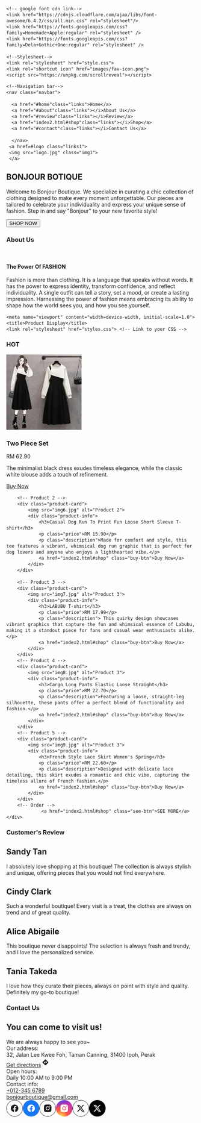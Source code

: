 <!DOCTYPE html>
<html lang="en">
<head>
    <meta charset="UTF-8">
    <meta name="viewport" content="width=, initial-scale=1.0">
    <title>BONJOUR BOUTIQUE</title>

    <!-- google font cdn link-->
    <link href="https://cdnjs.cloudflare.com/ajax/libs/font-awesome/6.4.2/css/all.min.css" rel="stylesheet"/>
    <link href="https://fonts.googleapis.com/css?family=Homemade+Apple:regular" rel="stylesheet" />
    <link href="https://fonts.googleapis.com/css?family=Dela+Gothic+One:regular" rel="stylesheet" />
   
    <!--Stylesheet-->
    <link rel="stylesheet" href="style.css">
    <link rel="shortcut icon" href="images/fav-icon.png">
    <script src="https://unpkg.com/scrollreveal"></script>
  </head>
<body>

  
    <!--Navigation bar-->
    <nav class="navbar">

      <a href="#home"class="links">Home</a>
      <a href="#about"class="links"></i>About Us</a>
      <a href="#review"class="links"></i>Review</a>
      <a href="index2.html#shop"class="links"></i>Shop</a>
      <a href="#contact"class="links"></i>Contact Us</a>
  
      </nav>
     <a href=#logo class="links1">
     <img src="logo.jpg" class="img1"> 
     </a>

<!--background image animation-->
<section class="home" id="home">
<div class="bgimage">
    <div class="overlay"></div>
    <div class="content">
    <h1>BONJOUR BOTIQUE</span></h1>
    <p>Welcome to Bonjour Boutique. We specialize in curating a chic collection of clothing designed to make every moment unforgettable. Our pieces are tailored to celebrate your individuality and express your unique sense of fashion. Step in and say "Bonjour" to your new favorite style!</p>
      <a href="index2.html#shop"><button>SHOP NOW</button></a>
    </div>
</div>
</section>

<!-- About us -->
<section class="about" id="about">
    <div class="container">
      <h3 class="section-title">About Us</h3>
      <div class="content1">
        <div class="image">
          <img src="pp.jpg" alt="">
        </div>
        <div class="info">
          <h4 class="info-title">The Power Of FASHION</h4>
          <p>Fashion is more than clothing. It is a language that speaks without words. It has the power to express identity, transform confidence, and reflect individuality. A single outfit can tell a story, set a mood, or create a lasting impression. Harnessing the power of fashion means embracing its ability to shape how the world sees you, and how you see yourself.</p>
        </div>
      </div>
    </div>
</section>

<script>
  ScrollReveal({
    reset: true,
    distance: '60px',
    duration: 2000,
    delay: 350
  });

  ScrollReveal().reveal('.section-title',{delay:400, origin: 'left'});
  ScrollReveal().reveal('.image',{delay:400, origin: 'top'});
  ScrollReveal().reveal('.info',{delay:500, origin: 'bottom'});
  </script>
<!-- Products -->
    <meta name="viewport" content="width=device-width, initial-scale=1.0">
    <title>Product Display</title>
    <link rel="stylesheet" href="styles.css"> <!-- Link to your CSS -->
</head>
<body>
<section class="about" id="about">
      <div class="hot">
      <h3 class="section-title">HOT</h3>
    <div class="product-grid">
        <!-- Product 1 -->
        <div class="product-card">
            <img src="img5.jpg" alt="Product 1">
            <div class="product-info">
                <h3>Two Piece Set</h3>
                <p class="price">RM 62.90</p>
                <p class="description">The minimalist black dress exudes timeless elegance, while the classic white blouse adds a touch of refinement.</p>
                <a href="index2.html#shop" class="buy-btn">Buy Now</a>
            </div>
        </div>

        <!-- Product 2 -->
        <div class="product-card">
            <img src="img6.jpg" alt="Product 2">
            <div class="product-info">
                <h3>Casual Dog Run To Print Fun Loose Short Sleeve T-shirt</h3>
                <p class="price">RM 15.90</p>
                <p class="description">Made for comfort and style, this tee features a vibrant, whimsical dog run graphic that is perfect for dog lovers and anyone who enjoys a lighthearted vibe.</p>
                <a href="index2.html#shop" class="buy-btn">Buy Now</a>
            </div>
        </div>

        <!-- Product 3 -->
        <div class="product-card">
            <img src="img7.jpg" alt="Product 3">
            <div class="product-info">
                <h3>LABUBU T-shirt</h3>
                <p class="price">RM 17.99</p>
                <p class="description"> This quirky design showcases vibrant graphics that capture the fun and whimsical essence of Labubu, making it a standout piece for fans and casual wear enthusiasts alike.</p>
                <a href="index2.html#shop" class="buy-btn">Buy Now</a>
            </div>
        </div>
        <!-- Product 4 -->
        <div class="product-card">
            <img src="img8.jpg" alt="Product 3">
            <div class="product-info">
                <h3>Cargo Long Pants Elastic Loose Straight</h3>
                <p class="price">RM 22.70</p>
                <p class="description">Featuring a loose, straight-leg silhouette, these pants offer a perfect blend of functionality and fashion.</p>
                <a href="index2.html#shop" class="buy-btn">Buy Now</a>
            </div>
        </div>
        <!-- Product 5 -->
        <div class="product-card">
            <img src="img9.jpg" alt="Product 3">
            <div class="product-info">
                <h3>French Style Lace Skirt Women's Spring</h3>
                <p class="price">RM 22.60</p>
                <p class="description">Designed with delicate lace detailing, this skirt exudes a romantic and chic vibe, capturing the timeless allure of French fashion.</p>
                <a href="index2.html#shop" class="buy-btn">Buy Now</a>
            </div>
        </div>
        <!-- Order -->
                 <a href="index2.html#shop" class="see-btn">SEE MORE</a>
    </div>
</body>
</html>



<!--Reviews-->

<section class="review" id="review">

<h3 class="heading1">Customer's Review</h3>

<div class="box-container">
  
  <div class="box">
    <div class="stars">
      <i class="fas fa-star"></i>
      <i class="fas fa-star"></i>
      <i class="fas fa-star"></i>
      <i class="fas fa-star"></i>
      <i class="fas fa-star"></i>
    </div>
    <h2>Sandy Tan</h2>
    <p>I absolutely love shopping at this boutique! The collection is always stylish and unique, offering pieces that you would not find everywhere.</p>
  </div>

  <div class="box">
    <div class="stars">
      <i class="fas fa-star"></i>
      <i class="fas fa-star"></i>
      <i class="fas fa-star"></i>
      <i class="fas fa-star"></i>
      <i class="fas fa-star"></i>
    </div>
    <h2>Cindy Clark</h2>
    <p>Such a wonderful boutique! Every visit is a treat, the clothes are always on trend and of great quality.</p>
  </div>

  <div class="box">
    <div class="stars">
      <i class="fas fa-star"></i>
      <i class="fas fa-star"></i>
      <i class="fas fa-star"></i>
      <i class="fas fa-star"></i>
      <i class="fas fa-star"></i>
    </div>
    <h2>Alice Abigaile</h2>
    <p>This boutique never disappoints! The selection is always fresh and trendy, and I love the personalized service.</p>
  </div>

  <div class="box">
    <div class="stars">
      <i class="fas fa-star"></i>
      <i class="fas fa-star"></i>
      <i class="fas fa-star"></i>
      <i class="fas fa-star"></i>
      <i class="fas fa-star"></i>
    </div>
    <h2>Tania Takeda</h2>
    <p>I love how they curate their pieces, always on point with style and quality. Definitely my go-to boutique!</p>
  </div>
</div>

</section>

<script>
  ScrollReveal({
    reset: true,
    distance: '60px',
    duration: 2000,
    delay: 350
  });

  ScrollReveal().reveal('.heading1',{delay:400, origin: 'left'});
  ScrollReveal().reveal('.box-container',{delay:400, origin: 'top'});
</script>

<!--Contact Us-->
  <section class="contact" id="contact">
    <h1 class="heading3">Contact Us</h1>

    
<div class="ins-tile__body ins-tile__animated">
<h2 class="ins-tile__title">You can come to visit us!</h2><div role="heading" aria-level="2" class="ins-tile__description ins-tile__format">We are always happy to see you~</div>
<div class="ins-tile__row ins-tile__row--location"><div role="heading" aria-level="3" class="ins-tile__subheading">Our address:</div>
<div role="heading" aria-level="3" class="ins-tile__text ins-tile__address ins-tile__format">32, Jalan Lee Kwee Foh, Taman Canning, 31400 Ipoh, Perak</div><a class="ins-tile__text ins-tile__directions" role="link" href="https://www.google.com/maps/dir/?api=1&amp;destination=32%2C+Jalan+Lee+Kwee+Foh%2C+Taman+Canning%2C+31400+Ipoh%2C+Perak" target="_blank" rel="noopener noreferrer"><span class="ins-tile__directions-label"><span class="ins-tile__directions-label-inner">Get directions</span></span><svg width="24" height="24" viewBox="0 0 24 24" xmlns="http://www.w3.org/2000/svg"><path d="M19.76 11.44l-7.2-7.2a.773.773 0 00-1.12 0l-7.2 7.2c-.32.32-.32.8 0 1.12l7.2 7.2c.32.32.8.32 1.12 0l7.2-7.2c.32-.32.32-.8 0-1.12zm-6.263 2.812v-2.074H10.13v2.489H8.444v-3.319c0-.498.337-.83.843-.83h4.21V8.445l2.947 2.904-2.947 2.904z" fill="currentColor" fill-rule="evenodd"></path></svg></a></div><div class="ins-tile__row ins-tile__row--hours"><div role="heading" aria-level="3" class="ins-tile__subheading">Open hours:</div><div class="ins-tile__text ins-tile__hours-note ins-tile__format">Daily 10:00 AM to 9:00 PM</div></div><div class="ins-tile__row ins-tile__row--contacts"><div role="heading" aria-level="3" class="ins-tile__subheading">Contact info:</div><div class="ins-tile__text"><a aria-label="Call the store�s phone number" href="tel:+0123456789" class="ins-tile__phone"> +012-345 6789</a></div><div class="ins-tile__text"><a aria-label="Compose an email to the store" href="mailto:bonjourboutique@gmail.com" target="_self" class="ins-tile__email">bonjourboutique@gmail.com</a></div></div><div class="ins-tile__row ins-tile__row--social"><div class="ins-tile__row-inner"><!--[--><a href="https://facebook.com" title="Facebook" aria-label="Facebook" target="_blank" class="ins-tile__icon ins-tile__icon--outline-circle"><!----><!----><svg width="44" height="44" viewBox="0 0 44 44" xmlns="http://www.w3.org/2000/svg" fill="none"><circle cx="22" cy="22" r="21.5" stroke="currentColor"></circle><path d="M32 22.0611C32 16.5045 27.5229 12 22 12C16.4771 12 12 16.5045 12 22.0611C12 27.0828 15.6568 31.2452 20.4375 32V24.9694H17.8984V22.0611H20.4375V19.8445C20.4375 17.323 21.9305 15.9301 24.2146 15.9301C25.3084 15.9301 26.4531 16.1266 26.4531 16.1266V18.6026H25.1922C23.95 18.6026 23.5625 19.3782 23.5625 20.1747V22.0611H26.3359L25.8926 24.9694H23.5625V32C28.3432 31.2452 32 27.0828 32 22.0611Z" fill="currentColor"></path></svg><!----><svg width="44" height="44" viewBox="0 0 44 44" xmlns="http://www.w3.org/2000/svg"><circle cx="22" cy="22" r="22" fill="#1877F2"></circle><path d="M32 22.0611C32 16.5045 27.5229 12 22 12C16.4771 12 12 16.5045 12 22.0611C12 27.0828 15.6568 31.2452 20.4375 32V24.9694H17.8984V22.0611H20.4375V19.8445C20.4375 17.323 21.9305 15.9301 24.2146 15.9301C25.3084 15.9301 26.4531 16.1266 26.4531 16.1266V18.6026H25.1922C23.95 18.6026 23.5625 19.3782 23.5625 20.1747V22.0611H26.3359L25.8926 24.9694H23.5625V32C28.3432 31.2452 32 27.0828 32 22.0611Z" fill="white"></path></svg></a><a href="https://instagram.com" title="Instagram" aria-label="Instagram" target="_blank" class="ins-tile__icon ins-tile__icon--outline-circle"><!----><!----><svg width="44" height="44" viewBox="0 0 44 44" xmlns="http://www.w3.org/2000/svg" fill="none"><circle cx="22" cy="22" r="21.5" stroke="currentColor"></circle><path d="M22 18.4703C20.0473 18.4703 18.4643 20.0506 18.4643 22C18.4643 23.9494 20.0473 25.5297 22 25.5297C23.9527 25.5297 25.5356 23.9494 25.5356 22C25.5356 20.0506 23.9527 18.4703 22 18.4703Z" fill="currentColor"></path><path fill-rule="evenodd" clip-rule="evenodd" d="M16.3098 12.3139C20.061 11.8954 23.939 11.8954 27.6902 12.3139C29.7554 12.5443 31.4212 14.1689 31.6636 16.2379C32.1121 20.0662 32.1121 23.9338 31.6636 27.7621C31.4212 29.8311 29.7554 31.4557 27.6902 31.6861C23.939 32.1046 20.061 32.1046 16.3098 31.6861C14.2446 31.4557 12.5788 29.8311 12.3364 27.7621C11.8879 23.9338 11.8879 20.0662 12.3364 16.2379C12.5788 14.1689 14.2446 12.5443 16.3098 12.3139ZM27.4394 15.4836C26.8386 15.4836 26.3516 15.9699 26.3516 16.5697C26.3516 17.1695 26.8386 17.6557 27.4394 17.6557C28.0403 17.6557 28.5273 17.1695 28.5273 16.5697C28.5273 15.9699 28.0403 15.4836 27.4394 15.4836ZM16.8325 22C16.8325 19.1509 19.1461 16.8412 22 16.8412C24.8539 16.8412 27.1675 19.1509 27.1675 22C27.1675 24.8491 24.8539 27.1588 22 27.1588C19.1461 27.1588 16.8325 24.8491 16.8325 22Z" fill="currentColor"></path></svg><!----><svg width="44" height="44" viewBox="0 0 44 44" xmlns="http://www.w3.org/2000/svg"><circle cx="22" cy="22" r="22" fill="url(#paint0_radial_2679_481)"></circle><circle cx="22" cy="22" r="22" fill="url(#paint1_radial_2679_481)"></circle><path d="M22 18.4703C20.0473 18.4703 18.4643 20.0506 18.4643 22C18.4643 23.9494 20.0473 25.5297 22 25.5297C23.9527 25.5297 25.5356 23.9494 25.5356 22C25.5356 20.0506 23.9527 18.4703 22 18.4703Z" fill="white"></path><path fill-rule="evenodd" clip-rule="evenodd" d="M16.3098 12.3139C20.061 11.8954 23.939 11.8954 27.6902 12.3139C29.7554 12.5443 31.4212 14.1689 31.6636 16.2379C32.1121 20.0662 32.1121 23.9338 31.6636 27.7621C31.4212 29.8311 29.7554 31.4557 27.6902 31.6861C23.939 32.1046 20.061 32.1046 16.3098 31.6861C14.2446 31.4557 12.5788 29.8311 12.3364 27.7621C11.8879 23.9338 11.8879 20.0662 12.3364 16.2379C12.5788 14.1689 14.2446 12.5443 16.3098 12.3139ZM27.4394 15.4836C26.8386 15.4836 26.3516 15.9699 26.3516 16.5697C26.3516 17.1695 26.8386 17.6557 27.4394 17.6557C28.0403 17.6557 28.5273 17.1695 28.5273 16.5697C28.5273 15.9699 28.0403 15.4836 27.4394 15.4836ZM16.8325 22C16.8325 19.1509 19.1461 16.8412 22 16.8412C24.8539 16.8412 27.1675 19.1509 27.1675 22C27.1675 24.8491 24.8539 27.1588 22 27.1588C19.1461 27.1588 16.8325 24.8491 16.8325 22Z" fill="white"></path><defs><radialGradient id="paint0_radial_2679_481" cx="0" cy="0" r="1" gradientUnits="userSpaceOnUse" gradientTransform="translate(11.6876 47.3889) rotate(-90) scale(43.6073 40.5582)"><stop stop-color="#FFDD55"></stop><stop offset="0.1" stop-color="#FFDD55"></stop><stop offset="0.5" stop-color="#FF543E"></stop><stop offset="1" stop-color="#C837AB"></stop></radialGradient><radialGradient id="paint1_radial_2679_481" cx="0" cy="0" r="1" gradientUnits="userSpaceOnUse" gradientTransform="translate(-7.37023 3.16969) rotate(78.6806) scale(19.4926 80.3494)"><stop stop-color="#3771C8"></stop><stop offset="0.128" stop-color="#3771C8"></stop><stop offset="1" stop-color="#6600FF" stop-opacity="0"></stop></radialGradient></defs></svg></a><a href="https://twitter.com" title="X (former Twitter)" aria-label="X (former Twitter)" target="_blank" class="ins-tile__icon ins-tile__icon--outline-circle"><!----><!----><svg width="44" height="44" viewBox="0 0 44 44" xmlns="http://www.w3.org/2000/svg" fill="none"><circle cx="22" cy="22" r="21.5" stroke="currentColor"></circle><path fill="currentColor" d="M24.043 20.47 30.57 13h-2.857l-4.985 5.7-4.3-5.7H12l7.271 9.675L12 31h2.857l5.743-6.585L25.571 31H32l-7.957-10.53Zm-8.5-5.685H17.6l10.857 14.46H26.4l-10.857-14.46Z"></path></svg><!----><svg width="44" height="44" viewBox="0 0 44 44" xmlns="http://www.w3.org/2000/svg"><circle cx="22" cy="22" r="22" fill="#000000"></circle><path fill="#fff" d="M24.043 20.47 30.57 13h-2.857l-4.985 5.7-4.3-5.7H12l7.271 9.675L12 31h2.857l5.743-6.585L25.571 31H32l-7.957-10.53Zm-8.5-5.685H17.6l10.857 14.46H26.4l-10.857-14.46Z"></path></svg></a><!--]--></div></div><!----></div>
</body>
</html>
